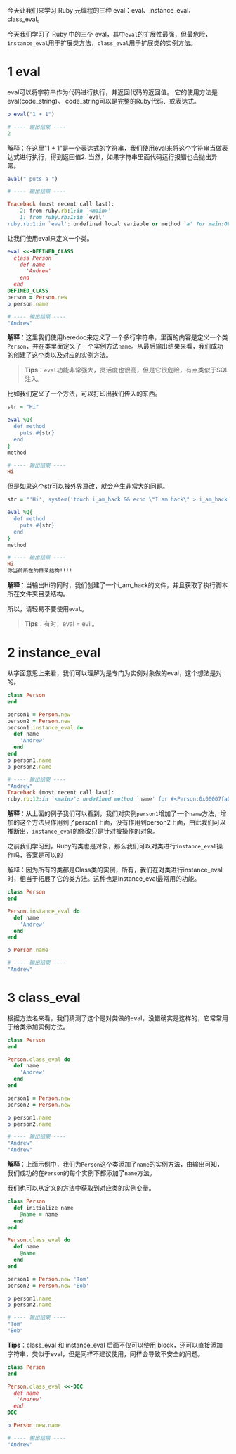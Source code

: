 
今天让我们来学习 Ruby 元编程的三种 eval：eval、instance_eval、class_eval。

今天我们学习了 Ruby 中的三个 eval，其中`eval`的扩展性最强，但最危险，`instance_eval`用于扩展类方法，`class_eval`用于扩展类的实例方法。
# 1 eval

eval可以将字符串作为代码进行执行，并返回代码的返回值。
它的使用方法是eval(code_string)。
code_string可以是完整的Ruby代码、或表达式。

```ruby
p eval("1 + 1")

# ---- 输出结果 ----
2
```

解释：在这里"1 + 1"是一个表达式的字符串，我们使用eval来将这个字符串当做表达式进行执行，得到返回值2.
当然，如果字符串里面代码运行报错也会抛出异常。


```ruby
eval(" puts a ")

# ---- 输出结果 ----

Traceback (most recent call last):
	2: from ruby.rb:1:in `<main>'
	1: from ruby.rb:1:in `eval'
ruby.rb:1:in `eval': undefined local variable or method `a' for main:Object (NameError)

```

让我们使用eval来定义一个类。
```ruby
eval <<-DEFINED_CLASS
  class Person
    def name
      'Andrew'
    end
  end
DEFINED_CLASS
person = Person.new
p person.name

# ---- 输出结果 ----
"Andrew"

```

**解释**：这里我们使用heredoc来定义了一个多行字符串，里面的内容是定义一个类`Person`，并在类里面定义了一个实例方法`name`。从最后输出结果来看，我们成功的创建了这个类以及对应的实例方法。

> **Tips**：`eval`功能非常强大，灵活度也很高，但是它很危险，有点类似于SQL注入。


比如我们定义了一个方法，可以打印出我们传入的东西。

```ruby
str = "Hi"

eval %Q{
  def method 
    puts #{str}
  end
}
method

# ---- 输出结果 ----
Hi

```

但是如果这个str可以被外界篡改，就会产生非常大的问题。

```ruby
str = "'Hi'; system('touch i_am_hack && echo \"I am hack\" > i_am_hack'); system('ls');"

eval %Q{
  def method 
    puts #{str}
  end
}
method

# ---- 输出结果 ----
Hi
你当前所在的目录结构!!!!

```

**解释**：当输出Hi的同时，我们创建了一个i_am_hack的文件，并且获取了执行脚本所在文件夹目录结构。

所以，请轻易不要使用`eval`。

> **Tips**：有时，eval = evil。



# 2 instance_eval

从字面意思上来看，我们可以理解为是专门为实例对象做的eval，这个想法是对的。


```ruby
class Person
end

person1 = Person.new
person2 = Person.new
person1.instance_eval do 
  def name
    'Andrew'
  end
end
p person1.name
p person2.name

# ---- 输出结果 ----
"Andrew"
Traceback (most recent call last):
ruby.rb:12:in `<main>': undefined method `name' for #<Person:0x00007fa0d0047f68> (NoMethodError)

```

**解释**：从上面的例子我们可以看到，我们对实例`person1`增加了一个`name`方法，增加的这个方法只作用到了person1上面，没有作用到person2上面，由此我们可以推断出，`instance_eval`的修改只是针对被操作的对象。

之前我们学习到，Ruby的类也是对象，那么我们可以对类进行`instance_eval`操作吗，答案是可以的


解释：因为所有的类都是Class类的实例，所有，我们在对类进行instance_eval时，相当于拓展了它的类方法。这种也是instance_eval最常用的功能。
```ruby
class Person
end

Person.instance_eval do 
  def name
    'Andrew'
  end
end

p Person.name

# ---- 输出结果 ----
"Andrew"

```


# 3 class_eval

根据方法名来看，我们猜测了这个是对类做的eval，没错确实是这样的，它常常用于给类添加实例方法。

```ruby
class Person
end

Person.class_eval do 
  def name
    'Andrew'
  end
end

person1 = Person.new
person2 = Person.new

p person1.name
p person2.name

# ---- 输出结果 ----
"Andrew"
"Andrew"

```

**解释**：上面示例中，我们为`Person`这个类添加了`name`的实例方法，由输出可知，我们成功的在`Person`的每个实例下都添加了`name`方法。

我们也可以从定义的方法中获取到对应类的实例变量。

```ruby
class Person
  def initialize name
    @name = name
  end
end

Person.class_eval do 
  def name
    @name
  end
end

person1 = Person.new 'Tom'
person2 = Person.new 'Bob'

p person1.name
p person2.name

# ---- 输出结果 ----
"Tom"
"Bob"

```


**Tips**：class_eval 和 instance_eval 后面不仅可以使用 block，还可以直接添加字符串，类似于eval，但是同样不建议使用，同样会导致不安全的问题。

```ruby
class Person
end

Person.class_eval <<-DOC
  def name
   'Andrew'
  end
DOC

p Person.new.name

# ---- 输出结果 ----
"Andrew"

```

